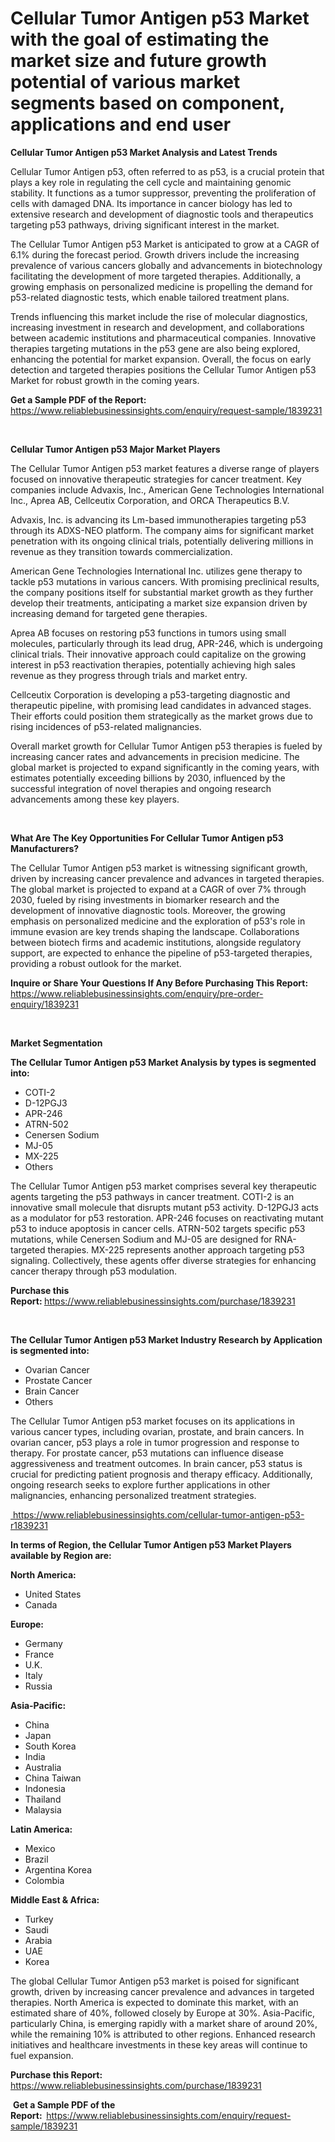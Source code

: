 <p><h1>Cellular Tumor Antigen p53 Market with the goal of estimating the market size and future growth potential of various market segments based on component, applications and end user</h1></p><p><strong>Cellular Tumor Antigen p53 Market Analysis and Latest Trends</strong></p>
<p><p>Cellular Tumor Antigen p53, often referred to as p53, is a crucial protein that plays a key role in regulating the cell cycle and maintaining genomic stability. It functions as a tumor suppressor, preventing the proliferation of cells with damaged DNA. Its importance in cancer biology has led to extensive research and development of diagnostic tools and therapeutics targeting p53 pathways, driving significant interest in the market.</p><p>The Cellular Tumor Antigen p53 Market is anticipated to grow at a CAGR of 6.1% during the forecast period. Growth drivers include the increasing prevalence of various cancers globally and advancements in biotechnology facilitating the development of more targeted therapies. Additionally, a growing emphasis on personalized medicine is propelling the demand for p53-related diagnostic tests, which enable tailored treatment plans.</p><p>Trends influencing this market include the rise of molecular diagnostics, increasing investment in research and development, and collaborations between academic institutions and pharmaceutical companies. Innovative therapies targeting mutations in the p53 gene are also being explored, enhancing the potential for market expansion. Overall, the focus on early detection and targeted therapies positions the Cellular Tumor Antigen p53 Market for robust growth in the coming years.</p></p>
<p><strong>Get a Sample PDF of the Report:&nbsp;</strong> <a href="https://www.reliablebusinessinsights.com/enquiry/request-sample/1839231?utm_campaign=2932&utm_medium=2&utm_source=Github&utm_content=ia&utm_term=19042025&utm_id=cellular-tumor-antigen-p53">https://www.reliablebusinessinsights.com/enquiry/request-sample/1839231</a></p>
<p>&nbsp;</p>
<p><strong>Cellular Tumor Antigen p53 Major Market Players</strong></p>
<p><p>The Cellular Tumor Antigen p53 market features a diverse range of players focused on innovative therapeutic strategies for cancer treatment. Key companies include Advaxis, Inc., American Gene Technologies International Inc., Aprea AB, Cellceutix Corporation, and ORCA Therapeutics B.V.</p><p>Advaxis, Inc. is advancing its Lm-based immunotherapies targeting p53 through its ADXS-NEO platform. The company aims for significant market penetration with its ongoing clinical trials, potentially delivering millions in revenue as they transition towards commercialization.</p><p>American Gene Technologies International Inc. utilizes gene therapy to tackle p53 mutations in various cancers. With promising preclinical results, the company positions itself for substantial market growth as they further develop their treatments, anticipating a market size expansion driven by increasing demand for targeted gene therapies.</p><p>Aprea AB focuses on restoring p53 functions in tumors using small molecules, particularly through its lead drug, APR-246, which is undergoing clinical trials. Their innovative approach could capitalize on the growing interest in p53 reactivation therapies, potentially achieving high sales revenue as they progress through trials and market entry.</p><p>Cellceutix Corporation is developing a p53-targeting diagnostic and therapeutic pipeline, with promising lead candidates in advanced stages. Their efforts could position them strategically as the market grows due to rising incidences of p53-related malignancies.</p><p>Overall market growth for Cellular Tumor Antigen p53 therapies is fueled by increasing cancer rates and advancements in precision medicine. The global market is projected to expand significantly in the coming years, with estimates potentially exceeding billions by 2030, influenced by the successful integration of novel therapies and ongoing research advancements among these key players.</p></p>
<p>&nbsp;</p>
<p><strong>What Are The Key Opportunities For Cellular Tumor Antigen p53 Manufacturers?</strong></p>
<p><p>The Cellular Tumor Antigen p53 market is witnessing significant growth, driven by increasing cancer prevalence and advances in targeted therapies. The global market is projected to expand at a CAGR of over 7% through 2030, fueled by rising investments in biomarker research and the development of innovative diagnostic tools. Moreover, the growing emphasis on personalized medicine and the exploration of p53's role in immune evasion are key trends shaping the landscape. Collaborations between biotech firms and academic institutions, alongside regulatory support, are expected to enhance the pipeline of p53-targeted therapies, providing a robust outlook for the market.</p></p>
<p><strong>Inquire or Share Your Questions If Any Before Purchasing This Report:</strong> <a href="https://www.reliablebusinessinsights.com/enquiry/pre-order-enquiry/1839231?utm_campaign=2932&utm_medium=2&utm_source=Github&utm_content=ia&utm_term=19042025&utm_id=cellular-tumor-antigen-p53">https://www.reliablebusinessinsights.com/enquiry/pre-order-enquiry/1839231</a></p>
<p>&nbsp;</p>
<p><strong>Market Segmentation</strong></p>
<p><strong>The Cellular Tumor Antigen p53 Market Analysis by types is segmented into:</strong></p>
<p><ul><li>COTI-2</li><li>D-12PGJ3</li><li>APR-246</li><li>ATRN-502</li><li>Cenersen Sodium</li><li>MJ-05</li><li>MX-225</li><li>Others</li></ul></p>
<p><p>The Cellular Tumor Antigen p53 market comprises several key therapeutic agents targeting the p53 pathways in cancer treatment. COTI-2 is an innovative small molecule that disrupts mutant p53 activity. D-12PGJ3 acts as a modulator for p53 restoration. APR-246 focuses on reactivating mutant p53 to induce apoptosis in cancer cells. ATRN-502 targets specific p53 mutations, while Cenersen Sodium and MJ-05 are designed for RNA-targeted therapies. MX-225 represents another approach targeting p53 signaling. Collectively, these agents offer diverse strategies for enhancing cancer therapy through p53 modulation.</p></p>
<p><strong>Purchase this Report:&nbsp;</strong><a href="https://www.reliablebusinessinsights.com/purchase/1839231?utm_campaign=2932&utm_medium=2&utm_source=Github&utm_content=ia&utm_term=19042025&utm_id=cellular-tumor-antigen-p53">https://www.reliablebusinessinsights.com/purchase/1839231</a></p>
<p>&nbsp;</p>
<p><strong>The Cellular Tumor Antigen p53 Market Industry Research by Application is segmented into:</strong></p>
<p><ul><li>Ovarian Cancer</li><li>Prostate Cancer</li><li>Brain Cancer</li><li>Others</li></ul></p>
<p><p>The Cellular Tumor Antigen p53 market focuses on its applications in various cancer types, including ovarian, prostate, and brain cancers. In ovarian cancer, p53 plays a role in tumor progression and response to therapy. For prostate cancer, p53 mutations can influence disease aggressiveness and treatment outcomes. In brain cancer, p53 status is crucial for predicting patient prognosis and therapy efficacy. Additionally, ongoing research seeks to explore further applications in other malignancies, enhancing personalized treatment strategies.</p></p>
<p><a href="https://www.reliablebusinessinsights.com/cellular-tumor-antigen-p53-r1839231?utm_campaign=2932&utm_medium=2&utm_source=Github&utm_content=ia&utm_term=19042025&utm_id=cellular-tumor-antigen-p53">&nbsp;https://www.reliablebusinessinsights.com/cellular-tumor-antigen-p53-r1839231</a></p>
<p><strong>In terms of Region, the Cellular Tumor Antigen p53 Market Players available by Region are:</strong></p>
<p>
    <p> <strong> North America: </strong>
        <ul>
            <li>United States</li>
            <li>Canada</li>
        </ul>
        </p> 
    <p> <strong> Europe: </strong>
        <ul>
            <li>Germany</li>
            <li>France</li>
            <li>U.K.</li>
            <li>Italy</li>
            <li>Russia</li>
        </ul>
        </p> 
    <p> <strong> Asia-Pacific: </strong>
        <ul>
            <li>China</li>
            <li>Japan</li>
            <li>South Korea</li>
            <li>India</li>
            <li>Australia</li>
            <li>China Taiwan</li>
            <li>Indonesia</li>
            <li>Thailand</li>
            <li>Malaysia</li>
        </ul>
        </p> 
    <p> <strong> Latin America: </strong>
        <ul>
            <li>Mexico</li>
            <li>Brazil</li>
            <li>Argentina Korea</li>
            <li>Colombia</li>
        </ul>
        </p> 
    <p> <strong> Middle East & Africa: </strong>
        <ul>
            <li>Turkey</li>
            <li>Saudi</li>
            <li>Arabia</li>
            <li>UAE</li>
            <li>Korea</li>
        </ul>
    </p>
    </p>
<p><p>The global Cellular Tumor Antigen p53 market is poised for significant growth, driven by increasing cancer prevalence and advances in targeted therapies. North America is expected to dominate this market, with an estimated share of 40%, followed closely by Europe at 30%. Asia-Pacific, particularly China, is emerging rapidly with a market share of around 20%, while the remaining 10% is attributed to other regions. Enhanced research initiatives and healthcare investments in these key areas will continue to fuel expansion.</p></p>
<p><strong>Purchase this Report: </strong><a href="https://www.reliablebusinessinsights.com/purchase/1839231?utm_campaign=2932&utm_medium=2&utm_source=Github&utm_content=ia&utm_term=19042025&utm_id=cellular-tumor-antigen-p53">https://www.reliablebusinessinsights.com/purchase/1839231</a></p>
<p>&nbsp;<strong>Get a Sample PDF of the Report:&nbsp;&nbsp;</strong><a href="https://www.reliablebusinessinsights.com/enquiry/request-sample/1839231?utm_campaign=2932&utm_medium=2&utm_source=Github&utm_content=ia&utm_term=19042025&utm_id=cellular-tumor-antigen-p53">https://www.reliablebusinessinsights.com/enquiry/request-sample/1839231</a></p>
<p><strong></strong></p>
<p><p></p><p></p><p></p></p>